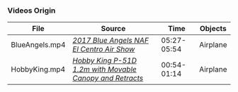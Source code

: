 ### Videos Origin
| File | Source | Time | Objects |
| --- | --- | --- | --- |
| BlueAngels.mp4 | [_2017 Blue Angels NAF El Centro Air Show_](https://www.youtube.com/watch?v=LkrnpO5v0z8) | 05:27-05:54 | Airplane |
| HobbyKing.mp4 | [_Hobby King P-51D 1.2m with Movable Canopy and Retracts_](https://www.youtube.com/watch?v=XhUzoIm6OQo) | 00:54-01:14 | Airplane |
